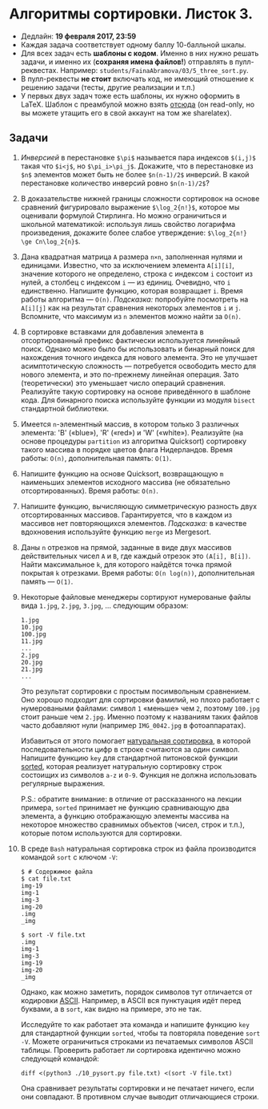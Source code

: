 # Алгоритмы сортировки. Листок 3.

* Дедлайн: **19 февраля 2017, 23:59**
* Каждая задача соответствует одному баллу 10-балльной шкалы.
* Для всех задач есть **шаблоны с кодом**. Именно в них нужно решать задачи, и именно их (**сохраняя имена файлов!**) отправлять в пулл-реквестах. Например: `students/FainaAbramova/03/5_three_sort.py`.
* В пулл-реквесты **не стоит** включать код, не имеющий отношение к решению задачи (тесты, другие реализации и т.п.)
* У первых двух задач тоже есть шаблоны, их нужно оформить в LaTeX. Шаблон с преамбулой можно взять [отсюда](https://www.sharelatex.com/project/58a0f68f6c4adabf4189744d) (он read-only, но вы можете утащить его в свой аккаунт на том же sharelatex).

## Задачи

1.	*Инверсией* в перестановке `$\pi$` называется пара индексов `$(i,j)$` такая что `$i<j$`, но `$\pi_i>\pi_j$`. Докажите, что в перестановке из `$n$` элементов может быть не более `$n(n-1)/2$` инверсий. В какой перестановке количество инверсий ровно `$n(n-1)/2$`?

2.	В доказательстве нижней границы сложности сортировок на основе сравнений фигурировало выражение `$\log_2{n!}$`, которое мы оценивали формулой Стирлинга. Но можно ограничиться и школьной математикой: используя лишь свойство логарифма произведения, докажите более слабое утверждение: `$\log_2{n!} \ge Cn\log_2{n}$`.

3.	Дана квадратная матрица `A` размера `n×n`, заполненная нулями и единицами. Известно, что за исключением элемента `A[i][i]`, значение которого не определено, строка с индексом `i` состоит из нулей, а столбец с индексом `i` — из единиц. Очевидно, что `i` единственно. Напишите функцию, которая возвращает `i`. Время работы алгоритма — `O(n)`.
	*Подсказка:* попробуйте посмотреть на `A[i][j]` как на результат сравнения некоторых элементов `i` и `j`. Вспомните, что максимум из `n` элементов можно найти за `O(n)`.

4.	В сортировке вставками для добавления элемента в отсортированный префикс фактически используется линейный поиск. Однако можно было бы использовать и бинарный поиск для нахождения точного индекса для нового элемента. Это не улучшает асимптотическую сложность — потребуется освободить место для нового элемента, и это по-прежнему линейная операция. Зато (теоретически) это уменьшает число операций сравнения. Реализуйте такую сортировку на основе приведённого в шаблоне кода. Для бинарного поиска используйте функции из модуля `bisect` стандартной библиотеки.

5.	Имеется `n`-элементный массив, в котором только 3 различных элемента: 'B' («blue»), 'R' («red») и 'W' («white»). Реализуйте (на основе процедуры `partition` из алгоритма Quicksort) сортировку такого массива в порядке цветов флага Нидерландов. Время работы: `O(n)`, дополнительная память: `O(1)`.

6.	Напишите функцию на основе Quicksort, возвращающую `m` наименьших элементов исходного массива (не обязательно отсортированных). Время работы: `O(n)`.

7.	Напишите функцию, вычисляющую симметрическую разность двух отсортированных массивов. Гарантируется, что в каждом из массивов нет повторяющихся элементов. *Подсказка:* в качестве вдохновения используйте функцию `merge` из Mergesort.

8.	Даны `n` отрезков на прямой, заданные в виде двух массивов действительных чисел `A` и `B`, где каждый отрезок это `(A[i], B[i])`. Найти максимальное `k`, для которого найдётся точка прямой покрытая `k` отрезками. Время работы: `O(n log(n))`, дополнительная память — `O(1)`.

9.	Некоторые файловые менеджеры сортируют нумерованые файлы вида `1.jpg`, `2.jpg`, `3.jpg`, ... следующим образом:
	```
	1.jpg
	10.jpg
	100.jpg
	11.jpg
	...
	2.jpg
	20.jpg
	21.jpg
	...
	```

	Это результат сортировки с простым посимвольным сравнением. Оно хорошо подходит для сортировки фамилий, но плохо работает с нумероваными файлами: символ `1` «меньше» чем `2`, поэтому `100.jpg` стоит раньше чем `2.jpg`. Именно поэтому к названиям таких файлов часто добавляют нули (например `IMG_0042.jpg` в фотоаппаратах).

	Избавиться от этого помогает [натуральная сортировка](https://en.wikipedia.org/wiki/Natural_sort_order), в которой последовательности цифр в строке считаются за один символ. Напишите функцию `key` для стандартной питоновской функции [sorted](https://docs.python.org/3.6/library/functions.html#sorted), которая реализует натуральную сортировку строк состоищих из символов `a-z` и `0-9`. Функция не должна использовать регулярные выражения.

	P.S.: обратите внимание: в отличие от рассказанного на лекции примера, `sorted` принимает не функцию сравнивающую два элемента, а функцию отображающую элементы массива на некоторое множество сравнимых объектов (чисел, строк и т.п.), которые потом используются для сортировки.

10.	В среде `Bash` натуральная сортировка строк из файла производится командой `sort` с ключом `-V`:

	```
	$ # Содержимое файла
	$ cat file.txt
	img-19
	img-1
	img-3
	img-20
	.img
	_img

	$ sort -V file.txt
	.img
	img-1
	img-3
	img-19
	img-20
	_img
	```

	Однако, как можно заметить, порядок символов тут отличается от кодировки [ASCII](https://en.wikipedia.org/wiki/ASCII#Printable_characters). Например, в ASCII вся пунктуация идёт перед буквами, а в `sort`, как видно на примере, ­это не так.

	Исследуйте то как работает эта команда и напишите функцию `key` для стандартной функции `sorted`, чтобы та повторяла поведение `sort -V`. Можете ограничиться строками из печатаемых символов ASCII таблицы. Проверить работает ли сортировка идентично можно следующей командой:

	```
	diff <(python3 ./10_pysort.py file.txt) <(sort -V file.txt)
	```

	Она сравнивает результаты сортировки и не печатает ничего, если они совпадают. В противном случае выводит отличающиеся строки.
